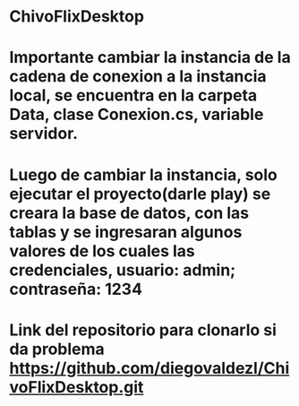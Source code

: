# ChivoFlixDesktop

# Importante cambiar la instancia de la cadena de conexion a la instancia local, se encuentra en la carpeta Data, clase Conexion.cs, variable servidor.
# Luego de cambiar la instancia, solo ejecutar el proyecto(darle play) se creara la base de datos, con las tablas y se ingresaran algunos valores de los cuales las credenciales, usuario: admin; contraseña: 1234 
# Link del repositorio para clonarlo si da problema https://github.com/diegovaldezl/ChivoFlixDesktop.git